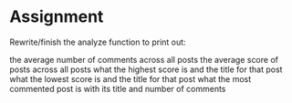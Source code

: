 # Assignment
Rewrite/finish the analyze function to print out:

the average number of comments across all posts
the average score of posts across all posts
what the highest score is and the title for that post
what the lowest score is and the title for that post
what the most commented post is with its title and number of comments
